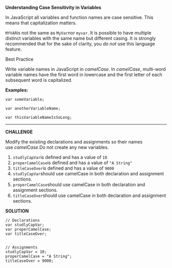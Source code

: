 **Understanding Case Sensitivity in Variables**

In JavaScript all variables and function names are case sensitive. This means that capitalization matters.

`MYVAR`is not the same as `MyVar`nor `myvar`. It is possible to have multiple distinct variables with the same name but different casing. It is strongly recommended that for the sake of clarity, you *do not* use this language feature.

Best Practice

Write variable names in JavaScript in *camelCase*. In *camelCase*, multi-word variable names have the first word in lowercase and the first letter of each subsequent word is capitalized.

**Examples:**

`var someVariable;`

`var anotherVariableName;`

`var thisVariableNameIsSoLong;`

---

**CHALLENGE**

Modify the existing declarations and assignments so their names use *camelCase*.Do not create any new variables.

1. `studlyCapVar`is defined and has a value of `10`
2. `properCamelCase`is defined and has a value of `"A String"`
3. `titleCaseOver`is defined and has a value of `9000`
4. `studlyCapVar`should use camelCase in both declaration and assignment sections.
5. `properCamelCase`should use camelCase in both declaration and assignment sections.
6. `titleCaseOver`should use camelCase in both declaration and assignment sections.


**SOLUTION**

    // Declarations
    var studlyCapVar;
    var properCamelCase;
    var titleCaseOver;
    
    
    // Assignments
    studlyCapVar = 10;
    properCamelCase = "A String";
    titleCaseOver = 9000;
